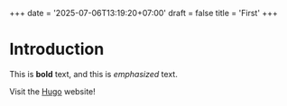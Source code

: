 +++
date = '2025-07-06T13:19:20+07:00'
draft = false
title = 'First'
+++

# Introduction

This is **bold** text, and this is *emphasized* text.

Visit the [Hugo](https:/gohugo.io) website!